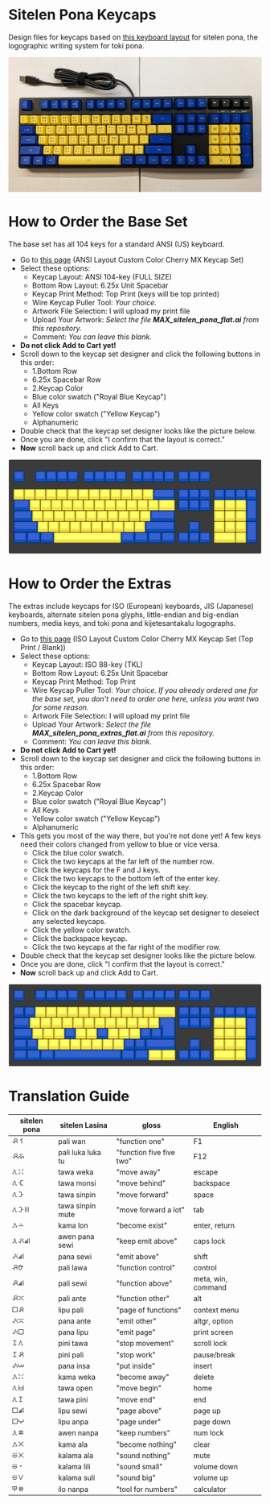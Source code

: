 # Sitelen Pona Keycaps

Design files for keycaps based on [this keyboard layout](https://www.kreativekorp.com/software/keyboards/sitelenpona/) for sitelen pona, the logographic writing system for toki pona.

![](PXL_20231026_072204909a.jpg)

# How to Order the Base Set

The base set has all 104 keys for a standard ANSI (US) keyboard.

* Go to [this page](https://www.maxkeyboard.com/ansi-layout-custom-color-cherry-mx-keycap-set.html) (ANSI Layout Custom Color Cherry MX Keycap Set)
* Select these options:
  * Keycap Layout: ANSI 104-key (FULL SIZE)
  * Bottom Row Layout: 6.25x Unit Spacebar
  * Keycap Print Method: Top Print (keys will be top printed)
  * Wire Keycap Puller Tool: *Your choice.*
  * Artwork File Selection: I will upload my print file
  * Upload Your Artwork: *Select the file **MAX_sitelen_pona_flat.ai** from this repository.*
  * Comment: *You can leave this blank.*
* **Do not click Add to Cart yet!**
* Scroll down to the keycap set designer and click the following buttons in this order:
  * 1.Bottom Row
  * 6.25x Spacebar Row
  * 2.Keycap Color
  * Blue color swatch ("Royal Blue Keycap")
  * All Keys
  * Yellow color swatch ("Yellow Keycap")
  * Alphanumeric
* Double check that the keycap set designer looks like the picture below.
* Once you are done, click "I confirm that the layout is correct."
* **Now** scroll back up and click Add to Cart.

![](MAX_sitelen_pona_colors.png)

# How to Order the Extras

The extras include keycaps for ISO (European) keyboards, JIS (Japanese) keyboards, alternate sitelen pona glyphs, little-endian and big-endian numbers, media keys, and toki pona and kijetesantakalu logographs.

* Go to [this page](https://www.maxkeyboard.com/iso-layout-custom-color-cherry-mx-keycap-set-top-print-blank.html) (ISO Layout Custom Color Cherry MX Keycap Set (Top Print / Blank))
* Select these options:
  * Keycap Layout: ISO 88-key (TKL)
  * Bottom Row Layout: 6.25x Unit Spacebar
  * Keycap Print Method: Top Print
  * Wire Keycap Puller Tool: *Your choice. If you already ordered one for the base set, you don't need to order one here, unless you want two for some reason.*
  * Artwork File Selection: I will upload my print file
  * Upload Your Artwork: *Select the file **MAX_sitelen_pona_extras_flat.ai** from this repository.*
  * Comment: *You can leave this blank.*
* **Do not click Add to Cart yet!**
* Scroll down to the keycap set designer and click the following buttons in this order:
  * 1.Bottom Row
  * 6.25x Spacebar Row
  * 2.Keycap Color
  * Blue color swatch ("Royal Blue Keycap")
  * All Keys
  * Yellow color swatch ("Yellow Keycap")
  * Alphanumeric
* This gets you most of the way there, but you're not done yet! A few keys need their colors changed from yellow to blue or vice versa.
  * Click the blue color swatch.
  * Click the two keycaps at the far left of the number row.
  * Click the keycaps for the F and J keys.
  * Click the two keycaps to the bottom left of the enter key.
  * Click the keycap to the right of the left shift key.
  * Click the two keycaps to the left of the right shift key.
  * Click the spacebar keycap.
  * Click on the dark background of the keycap set designer to deselect any selected keycaps.
  * Click the yellow color swatch.
  * Click the backspace keycap.
  * Click the two keycaps at the far right of the modifier row.
* Double check that the keycap set designer looks like the picture below.
* Once you are done, click "I confirm that the layout is correct."
* **Now** scroll back up and click Add to Cart.

![](MAX_sitelen_pona_extras_colors.png)

# Translation Guide

| sitelen pona                                   | sitelen Lasina    | gloss                    | English            |
| ---------------------------------------------- | ----------------- | ------------------------ | ------------------ |
| ![pali wan](sp/pali-wan.png)                   | pali wan          | "function one"           | F1                 |
| ![pali luka luka tu](sp/pali-luka-luka-tu.png) | pali luka luka tu | "function five five two" | F12                |
| ![tawa weka](sp/tawa-weka.png)                 | tawa weka         | "move away"              | escape             |
| ![tawa monsi](sp/tawa-monsi.png)               | tawa monsi        | "move behind"            | backspace          |
| ![tawa sinpin](sp/tawa-sinpin.png)             | tawa sinpin       | "move forward"           | space              |
| ![tawa sinpin mute](sp/tawa-sinpin-mute.png)   | tawa sinpin mute  | "move forward a lot"     | tab                |
| ![kama lon](sp/kama-lon.png)                   | kama lon          | "become exist"           | enter, return      |
| ![awen pana sewi](sp/awen-pana-sewi.png)       | awen pana sewi    | "keep emit above"        | caps lock          |
| ![pana sewi](sp/pana-sewi.png)                 | pana sewi         | "emit above"             | shift              |
| ![pali lawa](sp/pali-lawa.png)                 | pali lawa         | "function control"       | control            |
| ![pali sewi](sp/pali-sewi.png)                 | pali sewi         | "function above"         | meta, win, command |
| ![pali ante](sp/pali-ante.png)                 | pali ante         | "function other"         | alt                |
| ![lipu pali](sp/lipu-pali.png)                 | lipu pali         | "page of functions"      | context menu       |
| ![pana ante](sp/pana-ante.png)                 | pana ante         | "emit other"             | altgr, option      |
| ![pana lipu](sp/pana-lipu.png)                 | pana lipu         | "emit page"              | print screen       |
| ![pini tawa](sp/pini-tawa.png)                 | pini tawa         | "stop movement"          | scroll lock        |
| ![pini pali](sp/pini-pali.png)                 | pini pali         | "stop work"              | pause/break        |
| ![pana insa](sp/pana-insa.png)                 | pana insa         | "put inside"             | insert             |
| ![kama weka](sp/kama-weka.png)                 | kama weka         | "become away"            | delete             |
| ![tawa open](sp/tawa-open.png)                 | tawa open         | "move begin"             | home               |
| ![tawa pini](sp/tawa-pini.png)                 | tawa pini         | "move end"               | end                |
| ![lipu sewi](sp/lipu-sewi.png)                 | lipu sewi         | "page above"             | page up            |
| ![lipu anpa](sp/lipu-anpa.png)                 | lipu anpa         | "page under"             | page down          |
| ![awen nanpa](sp/awen-nanpa.png)               | awen nanpa        | "keep numbers"           | num lock           |
| ![kama ala](sp/kama-ala.png)                   | kama ala          | "become nothing"         | clear              |
| ![kalama ala](sp/kalama-ala.png)               | kalama ala        | "sound nothing"          | mute               |
| ![kalama lili](sp/kalama-lili.png)             | kalama lili       | "sound small"            | volume down        |
| ![kalama suli](sp/kalama-suli.png)             | kalama suli       | "sound big"              | volume up          |
| ![ilo nanpa](sp/ilo-nanpa.png)                 | ilo nanpa         | "tool for numbers"       | calculator         |
